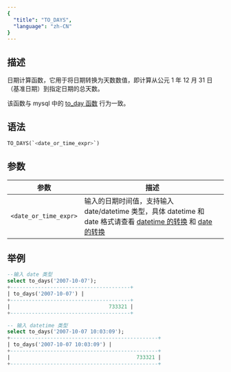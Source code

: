 ```yaml
---
{
  "title": "TO_DAYS",
  "language": "zh-CN"
}
---
```


## 描述
日期计算函数，它用于将日期转换为天数数值，即计算从公元 1 年 12 月 31 日（基准日期）到指定日期的总天数。

该函数与 mysql 中的 [to_day 函数](https://dev.mysql.com/doc/refman/8.4/en/date-and-time-functions.html#function_to-days) 行为一致。

## 语法

```sql
TO_DAYS(`<date_or_time_expr>`)
```

## 参数
| 参数                         | 描述                          |
|----------------------------|-----------------------------|
| `<date_or_time_expr>` | 输入的日期时间值，支持输入 date/datetime 类型，具体 datetime 和 date 格式请查看 [datetime 的转换](../../../../../current/sql-manual/basic-element/sql-data-types/conversion/datetime-conversion) 和 [date 的转换](../../../../../current/sql-manual/basic-element/sql-data-types/conversion/date-conversion) |


## 举例

```sql
--输入 date 类型
select to_days('2007-10-07');
+---------------------------------------+
| to_days('2007-10-07') |
+---------------------------------------+
|                                733321 |
+---------------------------------------+

-- 输入 datetime 类型
select to_days('2007-10-07 10:03:09');
+------------------------------------------------+
| to_days('2007-10-07 10:03:09') |
+------------------------------------------------+
|                                         733321 |
+------------------------------------------------+
```